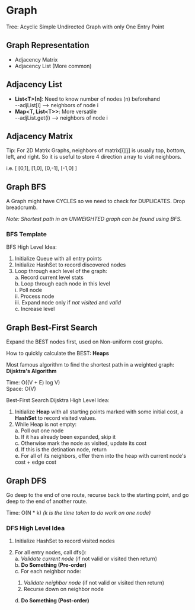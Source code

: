 # Graph

Tree: Acyclic Simple Undirected Graph with only One Entry Point

## Graph Representation

* Adjacency Matrix
* Adjacency List (More common)

## Adjacency List

* **List\<T\>[n]**: Need to know number of nodes (n) beforehand <br>
--adjList[i] --> neighbors of node i
* **Map<T, List\<T\>>**: More versatile <br>
--adjList.get(i) --> neighbors of node i

## Adjacency Matrix

Tip: For 2D Matrix Graphs, neighbors of matrix[i][j] is usually top, bottom, left, and right. So it is useful to store 4 direction array to visit neighbors.

i.e. \[ \[0,1\], \[1,0\], \[0,-1\], \[-1,0\] \]

## Graph BFS

A Graph might have CYCLES so we need to check for DUPLICATES. Drop breadcrumb.

*Note: Shortest path in an UNWEIGHTED graph can be found using BFS.*

### BFS Template

BFS High Level Idea: <br>
1. Initialize Queue with all entry points <br>
2. Initialize HashSet to record discovered nodes <br>
3. Loop through each level of the graph: <br>
   a. Record current level stats <br>
   b. Loop through each node in this level <br>
        i. Poll node <br>
        ii. Process node <br> 
        iii. Expand node only if *not visited* and *valid* <br>
   c. Increase level <br>
   
## Graph Best-First Search

Expand the BEST nodes first, used on Non-uniform cost graphs.

How to quickly calculate the BEST: **Heaps**

Most famous algorithm to find the shortest path in a weighted graph: **Dijsktra's Algorithm**

Time: O((V + E) log V) <br>
Space: O(V) <br>

Best-First Search Dijsktra High Level Idea: <br>
1. Initialize **Heap** with all starting points marked with some initial cost, a **HashSet** to record visited values. <br>
2. While Heap is not empty: <br>
   a. Poll out one node <br>
   b. If it has already been expanded, skip it <br>
   c. Otherwise mark the node as visited, update its cost <br>
   d. If this is the detination node, return <br>
   e. For all of its neighbors, offer them into the heap with current node's cost + edge cost

## Graph DFS

Go deep to the end of one route, recurse back to the starting point, and go deep to the end of another route.

Time: O(N * k) *(k is the time taken to do work on one node)*

### DFS High Level Idea

1. Initialize HashSet to record visited nodes <br>
2. For all entry nodes, call dfs(): <br>
   a. *Validate current node* (if not valid or visited then return) <br>
   b. **Do Something (Pre-order)** <br>
   c. For each neighbor node: <br>
      1. *Validate neighbor node* (if not valid or visited then return) <br>
      2. Recurse down on neighbor node <br>
      
   d. **Do Something (Post-order)** <br>









